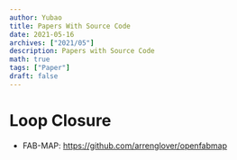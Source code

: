 ```yaml
---
author: Yubao
title: Papers With Source Code
date: 2021-05-16
archives: ["2021/05"]
description: Papers with Source Code
math: true
tags: ["Paper"]
draft: false
---
```


# Loop Closure
- FAB-MAP: https://github.com/arrenglover/openfabmap
